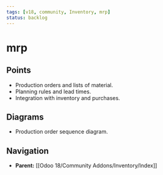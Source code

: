 ```yaml
---
tags: [v18, community, Inventory, mrp]
status: backlog
---
```

# mrp

## Points
- Production orders and lists of material.
- Planning rules and lead times.
- Integration with inventory and purchases.

## Diagrams
- Production order sequence diagram.







## Navigation
- **Parent:** [[Odoo 18/Community Addons/Inventory/Index]]
